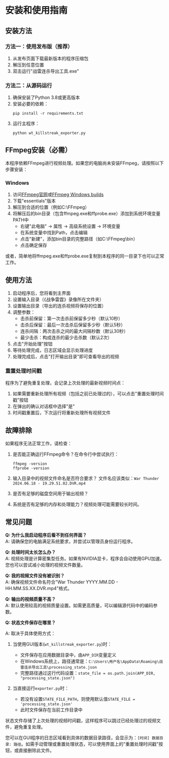 # 安装和使用指南

## 安装方法

### 方法一：使用发布版（推荐）

1. 从发布页面下载最新版本的程序压缩包
2. 解压到任意位置
3. 双击运行"战雷连杀导出工具.exe"

### 方法二：从源码运行

1. 确保安装了Python 3.8或更高版本
2. 安装必要的依赖：
   ```
   pip install -r requirements.txt
   ```
3. 运行主程序：
   ```
   python wt_killstreak_exporter.py
   ```

## FFmpeg安装（必需）

本程序依赖FFmpeg进行视频处理。如果您的电脑尚未安装FFmpeg，请按照以下步骤安装：

### Windows

1. 访问[FFmpeg官网](https://ffmpeg.org/download.html)或[FFmpeg Windows builds](https://www.gyan.dev/ffmpeg/builds/)
2. 下载"essentials"版本
3. 解压到合适的位置（例如C:\FFmpeg）
4. 将解压后的bin目录（包含ffmpeg.exe和ffprobe.exe）添加到系统环境变量PATH中
   - 右键"此电脑" -> 属性 -> 高级系统设置 -> 环境变量
   - 在系统变量中找到Path，点击编辑
   - 点击"新建"，添加bin目录的完整路径（如C:\FFmpeg\bin）
   - 点击确定保存

或者，简单地将ffmpeg.exe和ffprobe.exe复制到本程序的同一目录下也可以正常工作。

## 使用方法

1. 启动程序后，您将看到主界面
2. 设置输入目录（《战争雷霆》录像所在文件夹）
3. 设置输出目录（导出的连杀视频将保存的位置）
4. 调整参数：
   - 击杀前保留：第一次击杀前保留多少秒（默认10秒）
   - 击杀后保留：最后一次击杀后保留多少秒（默认5秒）
   - 连杀间隔：两次击杀之间的最大间隔秒数（默认30秒）
   - 最少击杀：构成连杀的最少击杀数（默认2次）
5. 点击"开始处理"按钮
6. 等待处理完成，日志区域会显示处理进度
7. 处理完成后，点击"打开输出目录"即可查看导出的视频

### 重置处理时间戳

程序为了避免重复处理，会记录上次处理的最新视频时间点：

1. 如果需要重新处理所有视频（包括之前已处理过的），可以点击"重置处理时间戳"按钮
2. 在弹出的确认对话框中选择"是"
3. 时间戳重置后，下次运行将重新处理所有视频文件

## 故障排除

如果程序无法正常工作，请检查：

1. 是否能正确运行FFmpeg命令？在命令行中尝试执行：
   ```
   ffmpeg -version
   ffprobe -version
   ```

2. 输入目录中的视频文件命名是否符合要求？
   文件名应该类似：`War Thunder 2024.06.18 - 19.29.51.02.DVR.mp4`

3. 是否有足够的磁盘空间用于输出视频？

4. 系统是否有足够的内存和处理能力？视频处理可能需要较长时间。

## 常见问题

**Q: 为什么我启动程序后看不到任何界面？**  
A: 请确保您的电脑满足系统要求，并尝试以管理员身份运行程序。

**Q: 处理时间太长怎么办？**  
A: 视频处理是计算密集型任务。如果有NVIDIA显卡，程序会自动使用GPU加速。您也可以尝试减小处理的视频文件数量。

**Q: 我的视频文件没有被识别？**  
A: 确保视频文件命名符合"War Thunder YYYY.MM.DD - HH.MM.SS.XX.DVR.mp4"格式。

**Q: 输出的视频质量不高？**  
A: 默认使用较高的视频质量设置。如需更高质量，可以编辑源代码中的编码参数。

**Q: 状态文件保存在哪里？**

A: 取决于具体使用方式：

1. 当使用GUI版本(`wt_killstreak_exporter.py`)时：
   - 文件保存在应用数据目录中，由`APP_DIR`变量定义
   - 在Windows系统上，路径通常是：`C:\Users\用户名\AppData\Roaming\战雷连杀导出工具\processing_state.json`
   - 完整路径通过这行代码设置：`state_file = os.path.join(APP_DIR, "processing_state.json")`

2. 当直接运行`exporter.py`时：
   - 若没有设置`STATE_FILE_PATH`，则使用默认值`STATE_FILE = 'processing_state.json'`
   - 此时文件保存在当前工作目录中

状态文件存储了上次处理的视频时间戳，这样程序可以跳过已经处理过的视频文件，避免重复处理。

您可以在GUI程序的日志区域看到具体的数据目录路径，会显示为：`[时间] 数据目录: 路径`。如需手动管理或重置处理状态，可以使用界面上的"重置处理时间戳"按钮，或直接删除此文件。